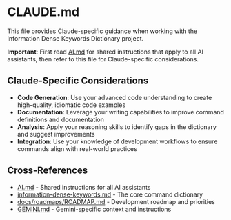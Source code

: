 # CLAUDE.md

This file provides Claude-specific guidance when working with the Information Dense Keywords Dictionary project.

**Important**: First read [AI.md](AI.md) for shared instructions that apply to all AI assistants, then refer to this file for Claude-specific considerations.

## Claude-Specific Considerations

- **Code Generation**: Use your advanced code understanding to create high-quality, idiomatic code examples
- **Documentation**: Leverage your writing capabilities to improve command definitions and documentation
- **Analysis**: Apply your reasoning skills to identify gaps in the dictionary and suggest improvements
- **Integration**: Use your knowledge of development workflows to ensure commands align with real-world practices

## Cross-References

- [AI.md](AI.md) - Shared instructions for all AI assistants
- [information-dense-keywords.md](information-dense-keywords.md) - The core command dictionary
- [docs/roadmaps/ROADMAP.md](docs/roadmaps/ROADMAP.md) - Development roadmap and priorities
- [GEMINI.md](GEMINI.md) - Gemini-specific context and instructions
